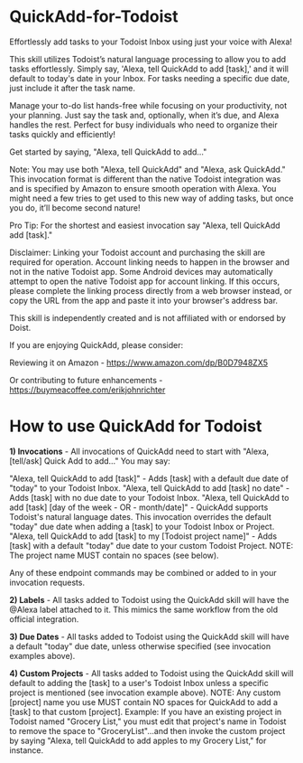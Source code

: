 # QuickAdd-for-Todoist
Effortlessly add tasks to your Todoist Inbox using just your voice with Alexa!

This skill utilizes Todoist’s natural language processing to allow you to add tasks effortlessly. Simply say, 'Alexa, tell QuickAdd to add [task],' and it will default to today's date in your Inbox. For tasks needing a specific due date, just include it after the task name.

Manage your to-do list hands-free while focusing on your productivity, not your planning. Just say the task and, optionally, when it’s due, and Alexa handles the rest. Perfect for busy individuals who need to organize their tasks quickly and efficiently!

Get started by saying, "Alexa, tell QuickAdd to add..."

Note: You may use both "Alexa, tell QuickAdd" and "Alexa, ask QuickAdd." This invocation format is different than the native Todoist integration was and is specified by Amazon to ensure smooth operation with Alexa. You might need a few tries to get used to this new way of adding tasks, but once you do, it’ll become second nature!

Pro Tip: For the shortest and easiest invocation say "Alexa, tell QuickAdd add [task]."

Disclaimer: Linking your Todoist account and purchasing the skill are required for operation. Account linking needs to happen in the browser and not in the native Todoist app. Some Android devices may automatically attempt to open the native Todoist app for account linking. If this occurs, please complete the linking process directly from a web browser instead, or copy the URL from the app and paste it into your browser's address bar.

This skill is independently created and is not affiliated with or endorsed by Doist.

If you are enjoying QuickAdd, please consider:

Reviewing it on Amazon - https://www.amazon.com/dp/B0D7948ZX5 

Or contributing to future enhancements - https://buymeacoffee.com/erikjohnrichter


# How to use QuickAdd for Todoist

**1) Invocations** - All invocations of QuickAdd need to start with "Alexa, [tell/ask] Quick Add to add..." You may say:

"Alexa, tell QuickAdd to add [task]" - Adds [task] with a default due date of "today" to your Todoist Inbox.
"Alexa, tell QuickAdd to add [task] no date" - Adds [task] with no due date to your Todoist Inbox.
"Alexa, tell QuickAdd to add [task] [day of the week - OR - month/date]" - QuickAdd supports Todoist's natural language dates. This invocation overrides the default "today" due date when adding a [task] to your Todoist Inbox or Project.
"Alexa, tell QuickAdd to add [task] to my [Todoist project name]" - Adds [task] with a default "today" due date to your custom Todoist Project. NOTE: The project name MUST contain no spaces (see below).

Any of these endpoint commands may be combined or added to in your invocation requests.

**2) Labels** - All tasks added to Todoist using the QuickAdd skill will have the @Alexa label attached to it. This mimics the same workflow from the old official integration.

**3) Due Dates** - All tasks added to Todoist using the QuickAdd skill will have a default "today" due date, unless otherwise specified (see invocation examples above).

**4) Custom Projects** - All tasks added to Todoist using the QuickAdd skill will default to adding the [task] to a user's Todoist Inbox unless a specific project is mentioned (see invocation example above). NOTE: Any custom [project] name you use MUST contain NO spaces for QuickAdd to add a [task] to that custom [project]. Example: If you have an existing project in Todoist named "Grocery List," you must edit that project's name in Todoist to remove the space to "GroceryList"...and then invoke the custom project by saying "Alexa, tell QuickAdd to add apples to my Grocery List," for instance.
